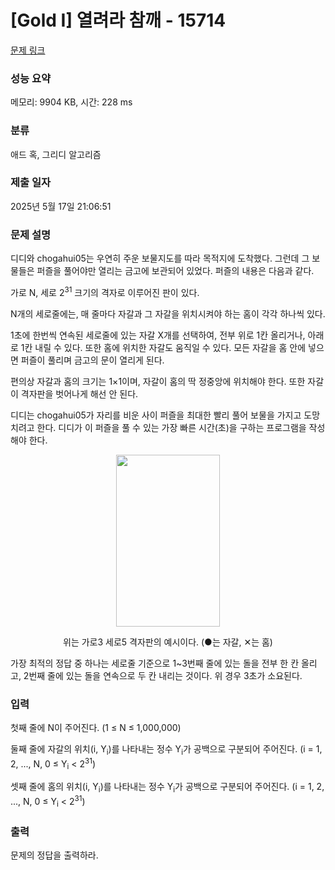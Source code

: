 # [Gold I] 열려라 참깨 - 15714 

[문제 링크](https://www.acmicpc.net/problem/15714) 

### 성능 요약

메모리: 9904 KB, 시간: 228 ms

### 분류

애드 혹, 그리디 알고리즘

### 제출 일자

2025년 5월 17일 21:06:51

### 문제 설명

<p>디디와 chogahui05는 우연히 주운 보물지도를 따라 목적지에 도착했다. 그런데 그 보물들은 퍼즐을 풀어야만 열리는 금고에 보관되어 있었다. 퍼즐의 내용은 다음과 같다.</p>

<p>가로 N, 세로 2<sup>31</sup> 크기의 격자로 이루어진 판이 있다.</p>

<p>N개의 세로줄에는, 매 줄마다 자갈과 그 자갈을 위치시켜야 하는 홈이 각각 하나씩 있다.</p>

<p>1초에 한번씩 연속된 세로줄에 있는 자갈 X개를 선택하여, 전부 위로 1칸 올리거나, 아래로 1칸 내릴 수 있다. 또한 홈에 위치한 자갈도 움직일 수 있다. 모든 자갈을 홈 안에 넣으면 퍼즐이 풀리며 금고의 문이 열리게 된다.</p>

<p>편의상 자갈과 홈의 크기는 1×1이며, 자갈이 홈의 딱 정중앙에 위치해야 한다. 또한 자갈이 격자판을 벗어나게 해선 안 된다.</p>

<p>디디는 chogahui05가 자리를 비운 사이 퍼즐을 최대한 빨리 풀어 보물을 가지고 도망치려고 한다. 디디가 이 퍼즐을 풀 수 있는 가장 빠른 시간(초)을 구하는 프로그램을 작성해야 한다.</p>

<p style="text-align: center;"><img alt="" src="https://onlinejudgeimages.s3-ap-northeast-1.amazonaws.com/problem/15714/1.png" style="width: 166px; height: 275px;"></p>

<p style="text-align: center;">위는 가로3 세로5 격자판의 예시이다. (●는 자갈, ✕는 홈)</p>

<p>가장 최적의 정답 중 하나는 세로줄 기준으로 1~3번째 줄에 있는 돌을 전부 한 칸 올리고, 2번째 줄에 있는 돌을 연속으로 두 칸 내리는 것이다. 위 경우 3초가 소요된다.</p>

### 입력 

 <p>첫째 줄에 N이 주어진다. (1 ≤ N ≤ 1,000,000)</p>

<p>둘째 줄에 자갈의 위치(i, Y<sub>i</sub>)를 나타내는 정수 Y<sub>i</sub>가 공백으로 구분되어 주어진다. (i = 1, 2, ..., N, 0 ≤ Y<sub>i</sub> < 2<sup>31</sup>)</p>

<p>셋째 줄에 홈의 위치(i, Y<sub>i</sub>)를 나타내는 정수 Y<sub>i</sub>가 공백으로 구분되어 주어진다. (i = 1, 2, ..., N, 0 ≤ Y<sub>i</sub> < 2<sup>31</sup>)</p>

### 출력 

 <p>문제의 정답을 출력하라.</p>


